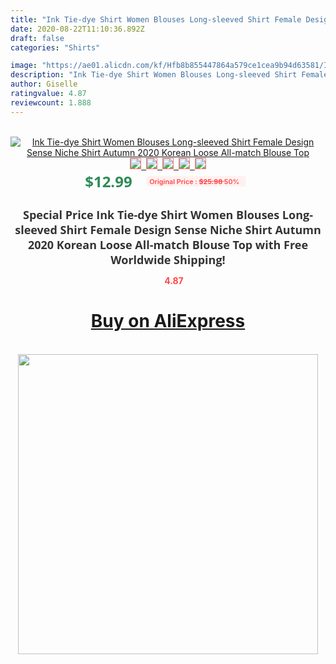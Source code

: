 ```yaml
---
title: "Ink Tie-dye Shirt Women Blouses Long-sleeved Shirt Female Design Sense Niche Shirt Autumn 2020 Korean Loose All-match Blouse Top"
date: 2020-08-22T11:10:36.892Z
draft: false
categories: "Shirts"

image: "https://ae01.alicdn.com/kf/Hfb8b855447864a579ce1cea9b94d63581/Ink-Tie-dye-Shirt-Women-Blouses-Long-sleeved-Shirt-Female-Design-Sense-Niche-Shirt-Autumn-2020.jpg"
description: "Ink Tie-dye Shirt Women Blouses Long-sleeved Shirt Female Design Sense Niche Shirt Autumn 2020 Korean Loose All-match Blouse Top"
author: Giselle
ratingvalue: 4.87
reviewcount: 1.888
---
```

<br>
<div style="text-align: center;">
<a href="https://s.click.aliexpress.com/e/_ABmK3j" target="_blank" rel="nofollow noopener noreferrer"><img alt="Ink Tie-dye Shirt Women Blouses Long-sleeved Shirt Female Design Sense Niche Shirt Autumn 2020 Korean Loose All-match Blouse Top" class="magnifier-image" src="https://ae01.alicdn.com/kf/Hfb8b855447864a579ce1cea9b94d63581/Ink-Tie-dye-Shirt-Women-Blouses-Long-sleeved-Shirt-Female-Design-Sense-Niche-Shirt-Autumn-2020.jpg_640x640.jpg">
<br>
<img style="border:1px solid salmon" src="https://ae01.alicdn.com/kf/Hfb8b855447864a579ce1cea9b94d63581/Ink-Tie-dye-Shirt-Women-Blouses-Long-sleeved-Shirt-Female-Design-Sense-Niche-Shirt-Autumn-2020.jpg_120x120.jpg">&nbsp;&nbsp;<img style="border:1px solid salmon" src="https://ae01.alicdn.com/kf/H0e40926f3454404d964004b24be5d395j/Ink-Tie-dye-Shirt-Women-Blouses-Long-sleeved-Shirt-Female-Design-Sense-Niche-Shirt-Autumn-2020.jpg_120x120.jpg">&nbsp;&nbsp;<img style="border:1px solid salmon" src="https://ae01.alicdn.com/kf/H3cbbac8b65bf46daafa2653d8686834bX/Ink-Tie-dye-Shirt-Women-Blouses-Long-sleeved-Shirt-Female-Design-Sense-Niche-Shirt-Autumn-2020.jpg_120x120.jpg">&nbsp;&nbsp;<img style="border:1px solid salmon" src="https://ae01.alicdn.com/kf/Haffb0da960854dfd8486b740410c04a34/Ink-Tie-dye-Shirt-Women-Blouses-Long-sleeved-Shirt-Female-Design-Sense-Niche-Shirt-Autumn-2020.jpg_120x120.jpg">&nbsp;&nbsp;<img style="border:1px solid salmon" src="https://ae01.alicdn.com/kf/H55a8ea22d3f44aceb5bc44f07b9cee3cP/Ink-Tie-dye-Shirt-Women-Blouses-Long-sleeved-Shirt-Female-Design-Sense-Niche-Shirt-Autumn-2020.jpg_120x120.jpg"></a></div><br0>
<div style="text-align: center;"><span style="background-color: white; border: 0px; box-sizing: border-box; color: seagreen; display: inline-block; font-family: &quot;open sans&quot; , &quot;arial&quot; , &quot;helvetica&quot; , sans-serif , &quot;heiti&quot;; font-size: 24px; font-stretch: inherit; font-weight: 700; line-height: inherit; margin: 0px 10px 0px 0px; padding: 0px; vertical-align: middle;">$12.99 </span>
<span style="background: rgb(255 , 241 , 241); border-radius: 3px; border: 0px; box-sizing: border-box; color: #ff4747; display: inline-block; font-family: inherit; font-size: 12px; font-stretch: inherit; font-style: inherit; font-variant: inherit; font-weight: 600; line-height: inherit; margin: 0px; padding: 2px 5px; transform: scale(0.9); vertical-align: middle;">Original Price : <b style="text-decoration: line-through;">$25.98 </b> 50%&nbsp;&nbsp;</span></div>
<h1 style="color: #333333; display: inline-block; font-family: &quot;open sans&quot; , &quot;arial&quot; , &quot;helvetica&quot; , sans-serif , &quot;heiti&quot;; font-size: 18px; font-stretch: inherit; font-weight: 700; text-align: center;">Special Price Ink Tie-dye Shirt Women Blouses Long-sleeved Shirt Female Design Sense Niche Shirt Autumn 2020 Korean Loose All-match Blouse Top with Free Worldwide Shipping!</h1>
<div style="color: #ff4747; text-align: center;">
<img src="https://4.bp.blogspot.com/-M0ZcTcb-5uY/XleCXlxnR4I/AAAAAAAAAEc/OrjgMkXV1oMQFaCRZj5HQwOCBcu3w1FegCPcBGAYYCw/s1600/star.png" style="height: 15px;">&nbsp;<b>4.87</b></div>
<div class="button_cont" align="center"><a class="buynow_a" href="https://s.click.aliexpress.com/e/_ABmK3j" target="_blank" rel="nofollow noopener noreferrer"><H1>Buy on AliExpress</H1></a></div><br>
<div class="separator" style="clear: both; text-align: center;">
<img src="https://lh3.googleusercontent.com/-pTy5HemUv9M/XlePHvY0dAI/AAAAAAAAAE4/0nX5iRUoIWY8eMW9Dpxeirr157OZliDIgCLcBGAsYHQ/s1600/badge.gif" width="480">
</div>
